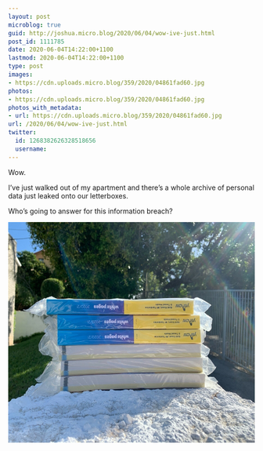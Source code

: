 ```yaml
---
layout: post
microblog: true
guid: http://joshua.micro.blog/2020/06/04/wow-ive-just.html
post_id: 1111785
date: 2020-06-04T14:22:00+1100
lastmod: 2020-06-04T14:22:00+1100
type: post
images:
- https://cdn.uploads.micro.blog/359/2020/04861fad60.jpg
photos:
- https://cdn.uploads.micro.blog/359/2020/04861fad60.jpg
photos_with_metadata:
- url: https://cdn.uploads.micro.blog/359/2020/04861fad60.jpg
url: /2020/06/04/wow-ive-just.html
twitter:
  id: 1268382626328518656
  username: 
---
```

‪Wow.‬

‪I’ve just walked out of my apartment and there’s a whole archive of personal data just leaked onto our letterboxes.‬

‪Who’s going to answer for this information breach?‬

<img src="uploads/2020/04861fad60.jpg" width="600" height="450" alt="" />
